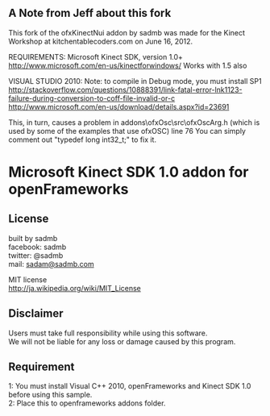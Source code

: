 
## A Note from Jeff about this fork 

This fork of the ofxKinectNui addon by sadmb was made for the Kinect Workshop 
at kitchentablecoders.com on June 16, 2012.

REQUIREMENTS:
Microsoft Kinect SDK, version 1.0+ 
http://www.microsoft.com/en-us/kinectforwindows/
Works with 1.5 also

VISUAL STUDIO 2010:
Note: to compile in Debug mode, you must install SP1 
http://stackoverflow.com/questions/10888391/link-fatal-error-lnk1123-failure-during-conversion-to-coff-file-invalid-or-c
http://www.microsoft.com/en-us/download/details.aspx?id=23691

This, in turn, causes a problem in addons\ofxOsc\src\ofxOscArg.h (which is used by some of the examples that use ofxOSC) line 76
You can simply comment out "typedef long int32_t;" to fix it.


# Microsoft Kinect SDK 1.0 addon for openFrameworks

## License
built by sadmb  
facebook: sadmb  
twitter: @sadmb  
mail: sadam@sadmb.com

MIT license  
http://ja.wikipedia.org/wiki/MIT_License

## Disclaimer
Users must take full responsibility while using this software.  
We will not be liable for any loss or damage caused by this program.

## Requirement
1: You must install Visual C++ 2010, openFrameworks and Kinect SDK 1.0 before using this sample.  
2: Place this to openframeworks addons folder.



